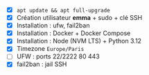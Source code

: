 
- [X] `apt update && apt full-upgrade`
- [X] Création utilisateur **emma** + sudo + clé SSH
- [X] Installation : ufw, fail2ban
- [X] Installation : Docker + Docker Compose
- [X] Installation : Node (NVM LTS) + Python 3.12
- [X] Timezone `Europe/Paris`
- [ ] UFW : ports 22/2222 80 443
- [X] fail2ban : jail SSH
